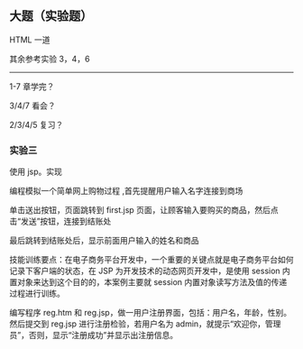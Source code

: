## 大题（实验题）

HTML 一道

其余参考实验 3，4，6

---

1-7 章学完？

3/4/7 看会？

2/3/4/5 复习？

### 实验三

使用 jsp。实现

编程模拟一个简单网上购物过程 ,首先提醒用户输入名字连接到商场

单击送出按钮，页面跳转到 first.jsp 页面，让顾客输入要购买的商品，然后点击“发送”按钮，连接到结账处

最后跳转到结账处后，显示前面用户输入的姓名和商品

技能训练要点：在电子商务平台开发中，一个重要的关键点就是电子商务平台如何记录下客户端的状态，在 JSP 为开发技术的动态网页开发中，是使用 session 内置对象来达到这个目的的，本案例主要就 session 内置对象读写方法及值的传递过程进行训练。

编写程序 reg.htm 和 reg.jsp，做一用户注册界面，包括：用户名，年龄，性别。然后提交到 reg.jsp 进行注册检验，若用户名为 admin，就提示“欢迎你，管理员”，否则，显示“注册成功”并显示出注册信息。


